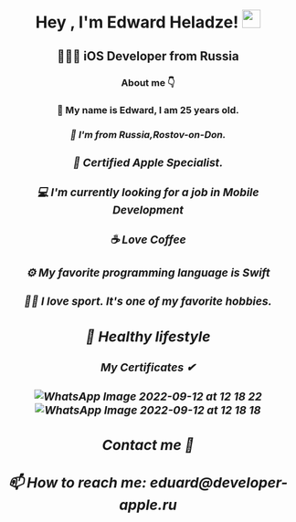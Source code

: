 <h1 align="center">Hey 
, I'm Edward Heladze!<a href="https://snipp.ru/handbk/emoji target="_blank""></a> 
<img src="https://github.com/blackcater/blackcater/raw/main/images/Hi.gif" height="32"/></h1>
<h2 align="center"> 👨🏻‍💻 iOS Developer from Russia </h3>

<h3 align="center">About me 👇
<h3 align="center"> 🚀  My name is Edward, I am 25 years old. 
<h3 align="center"> <I have been doing programming for about two months, trying out different technologies, in particular in iOS.
<h3 align="center"> 🏡 I'm from Russia,Rostov-on-Don.
<h3 align="center"> 🍏 Certified Apple Specialist.
<h3 align="center"> 💻 I'm currently looking for a job in Mobile Development
<h3 align="center"> ☕	Love Coffee
<h3 align="center"> ⚙️ My favorite programming language is Swift
<h3 align="center"> 🏋️‍♀️ I love sport. It's one of my favorite hobbies.
<h2 align="center"> 🥑 Healthy lifestyle</h3>


<h3 align="center">My Certificates ✔   </a>
<h3 align="center">

           
![WhatsApp Image 2022-09-12 at 12 18 22](https://user-images.githubusercontent.com/94724654/189617975-70c5a008-e958-411a-895e-56bd99b3c450.jpeg)
![WhatsApp Image 2022-09-12 at 12 18 18](https://user-images.githubusercontent.com/94724654/189618000-f9458549-b5ab-4129-b993-6fe98186b366.jpeg)
           

<h2 align="center"> Contact me 📌
<h2 align="center"> 📫 How to reach me: eduard@developer-apple.ru </h2>

